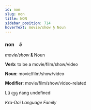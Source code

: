 ```yaml
---
id: non
slug: non
title: NON
sidebar_position: 714
hoverText: movie/show § Noun
---
```


### non&emsp;<span kind="abugida">ƨ̃</span>

*movie/show* **§** Noun

**Verb**: to be a movie/film/show/video

**Noun**: movie/film/show/video

**Modifier**: movie/film/show/video-related

Lü ᦐᧂ ṅang undefined

*Kra-Dai Language Family*